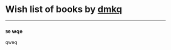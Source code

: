 # Wish list of books by [dmkq](https://www.facebook.com/app_scoped_user_id/1427317190926206/)
---

### `50` wqe
qweq

